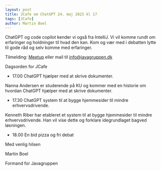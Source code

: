 ```yaml
---
layout: post
title: JCafe om ChatGPT 24. maj 2023 kl 17
tags: [JCafe]
author: Martin Boel
---
```


ChatGPT og code copilot kender vi også fra IntelliJ. Vi vil komme rundt om erfaringer og holdninger til hvad den kan. Kom og vær med i debatten lytte til gode råd og selv komme med erfaringer.


Tilmelding: [Meetup](https://www.meetup.com/copenhagen-javagruppen-meetup/events/291331918) eller mail til [info@javagruppen.dk](mailto:info@javagruppen.dk)

Dagsorden for JCafe

* 17.00 ChatGPT hjælper med at skrive dokumenter.

Nanna Andersen er studerende på KU og kommer med en historie om hvordan ChatGPT hjælper med at skrive dokumenter.

* 17.30 ChatGPT system til at bygge hjemmesider til mindre erhvervsdrivende.

Kenneth Riber har etableret et system til at bygge hjemmesider til mindre erhvervsdrivende. Han vil vise dette og forklare idegrundlaget bagved løsningen.

* 18.00 En bid pizza og fri debat


Med venlig hilsen

Martin Boel

Formand for Javagruppen
